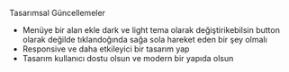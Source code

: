 Tasarımsal Güncellemeler
- Menüye bir alan ekle dark ve light tema olarak değiştirikebilsin button olarak değilde tıklandoğında sağa sola hareket eden bir şey olmalı
- Responsive ve daha etkileyici bir tasarım yap
- Tasarım kullanıcı dostu olsun ve modern bir yapıda olsun
